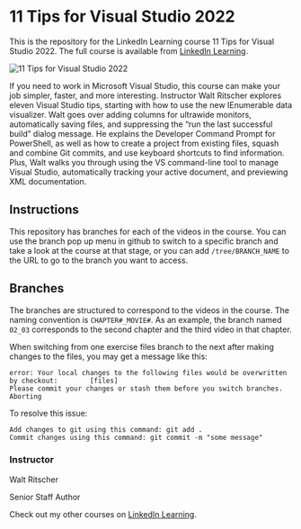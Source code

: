 # 11 Tips for Visual Studio 2022
This is the repository for the LinkedIn Learning course 11 Tips for Visual Studio 2022. The full course is available from [LinkedIn Learning][lil-course-url].

![11 Tips for Visual Studio 2022][lil-thumbnail-url] 

If you need to work in Microsoft Visual Studio, this course can make your job simpler, faster, and more interesting. Instructor Walt Ritscher explores eleven Visual Studio tips, starting with how to use the new IEnumerable data visualizer. Walt goes over adding columns for ultrawide monitors, automatically saving files, and suppressing the “run the last successful build” dialog message. He explains the Developer Command Prompt for PowerShell, as well as how to create a project from existing files, squash and combine Git commits, and use keyboard shortcuts to find information.  Plus, Walt walks you through using the VS command-line tool to manage Visual Studio, automatically tracking your active document, and previewing XML documentation.

## Instructions
This repository has branches for each of the videos in the course. You can use the branch pop up menu in github to switch to a specific branch and take a look at the course at that stage, or you can add `/tree/BRANCH_NAME` to the URL to go to the branch you want to access.

## Branches
The branches are structured to correspond to the videos in the course. The naming convention is `CHAPTER#_MOVIE#`. As an example, the branch named `02_03` corresponds to the second chapter and the third video in that chapter. 

When switching from one exercise files branch to the next after making changes to the files, you may get a message like this:

    error: Your local changes to the following files would be overwritten by checkout:        [files]
    Please commit your changes or stash them before you switch branches.
    Aborting

To resolve this issue:
	
    Add changes to git using this command: git add .
	Commit changes using this command: git commit -m "some message"


### Instructor

Walt Ritscher 
                            
Senior Staff Author

                            

Check out my other courses on [LinkedIn Learning](https://www.linkedin.com/learning/instructors/walt-ritscher).

[lil-course-url]: https://www.linkedin.com/learning/11-tips-for-visual-studio-2022
[lil-thumbnail-url]: https://cdn.lynda.com/course/3215115/3215115-1659468492758-16x9.jpg
